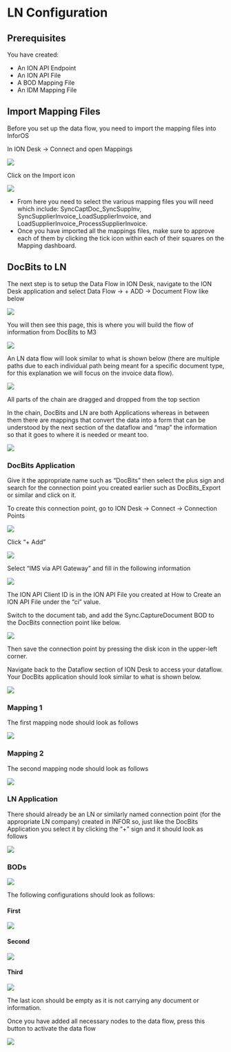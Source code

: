 # LN Configuration

## Prerequisites

You have created:

* An ION API Endpoint
* An ION API File
* A BOD Mapping File
* An IDM Mapping File

## Import Mapping Files

Before you set up the data flow, you need to import the mapping files into InforOS

In ION Desk → Connect and open Mappings

![](https://lh7-us.googleusercontent.com/fAUUcBUSxIWqLjYEHH78O2Mfq0P4d4D42OgCNFPdpUQTM5ZHu\_BcKz9DmWe0AlHe3--ff7z9mfYTrt7oAkf2uknBwkV2VWayEpiJ\_aAIxcJil5LNiep4U6KZr3\_tBfs1RRwXoW749q3FUxurXy\_pT\_k)

Click on the Import icon

![](https://lh7-us.googleusercontent.com/d\_KYA9LgiiW1A95CH9hwU1AC1u5x25T4ET-4sAqpZkVOexHc4WcbwPXUaKt3O9fR3Btvv-NEGbCWwnnb8SfomnnO22M8YTIqWdvan-SkbG0cu1MWkjwOn\_Vd\_b6rJaQng8A92JTa5YKBms4RuIvwmb0)

* From here you need to select the various mapping files you will need which include: SyncCaptDoc\_SyncSuppInv, SyncSupplierInvoice\_LoadSupplierInvoice, and LoadSupplierInvoice\_ProcessSupplierInvoice.
* Once you have imported all the mappings files, make sure to approve each of them by clicking the tick icon within each of their squares on the Mapping dashboard.

## DocBits to LN

The next step is to setup the Data Flow in ION Desk, navigate to the ION Desk application and select Data Flow → + ADD → Document Flow like below

![](https://lh7-us.googleusercontent.com/rjPVR1EFKw\_gZI1Ztg9Aqt4pFw10rii7WU-yddLIz22a\_Fn3s1HSYDRmQVvgZtX\_85nb2ipNqJ1JU49NIE8a57TIur7jqoMuKFKlb-RrfnRFxiA1TefzofKPJ32fzIdDWI8PmnD-aDw4qhQj4e0dd9I)

You will then see this page, this is where you will build the flow of information from DocBits to M3

![](https://lh7-us.googleusercontent.com/9C7BaoiHWRaav0ytCbYkxEYG12f-64qyagsl8H2eq5TXUySRE1s3x\_-lVRbK6tpTxvbRYKvwyWO\_6ASSQ6Rn62LQR9ZvMRpRXq9UymZLS0I8IZ-hOzX58iYtTruqSo5WdgIXwEPjMlb1dnuFuhN8IS8)

An LN data flow will look similar to what is shown below (there are multiple paths due to each individual path being meant for a specific document type, for this explanation we will focus on the invoice data flow).

![](https://lh7-us.googleusercontent.com/gltDE9JxeGb7Ufg9Ldl-JIJ95zfWHnQtyOqys2QKCiTlIn\_PdAyBLFYmTVCh9c-TxF5xNQR3G8Hmn4EXK94t6MJ-1WzlZg1Zl7HNoxfR56zC8dT1skmxLTj7rtnSl0JTQJD\_3myQY4Qcd9motySYh9U)

All parts of the chain are dragged and dropped from the top section

In the chain, DocBits and LN are both Applications whereas in between them there are mappings that convert the data into a form that can be understood by the next section of the dataflow and “map” the information so that it goes to where it is needed or meant too.

![](https://lh7-us.googleusercontent.com/Gwk0C0gsnMSlgEwRx0\_1GDMJEu8Z1TAhKo8gxHN8GxFFKGgb257a684Hj0eNSLTIK5v8F7yzJ1hIHrC\_3I9RLY0S-u3ZDhmkD6iJbYAvtCAeFPWHBVLOqyCH7FKsl2SKAfXL-AdtNowqdol9PzS4qJM)

### DocBits Application

Give it the appropriate name such as “DocBits” then select the plus sign and search for the connection point you created earlier such as DocBits\_Export or similar and click on it.

To create this connection point, go to ION Desk → Connect → Connection Points

![](https://lh7-us.googleusercontent.com/1SZJN-GW7BP-fvUHZ-tCJ4xNXx0ABRP3J9eMzF3BTKIY54J-pK4bYy4fOVHCaI6A2sdrYekWJsY9ky8dXz36l\_FwwzzEnO1IjxNkMqlV-Y4UvyFIei73Z9C19m9bzTr3gCL3IpTUqiV280id1vJE530)

Click “+ Add”

![](https://lh7-us.googleusercontent.com/ZJ1212Gwdk-b2-LVbEd2ZDzc\_AqaEEYtIN0fC6d6P4EaWdTKj6nOzGDbA5sxdBtMcTrWopfDmd7GTahbwkDpj3uvmMYgvEUQa6qmi58NFGvtcgAtIwYr952Yu7Lcj802iHtQ\_vj\_-XPdegP1P0ySdos)

Select “IMS via API Gateway” and fill in the following information

![](https://lh7-us.googleusercontent.com/H4YCH-324EzrxKkrbRs0SFTsHch5eK74gXleSpfI03uJ5frIEFjwofu7p6bsYO1lS7sVqamWDZMXrGfEgewdROyhTYLkn7MuCgwb7oQxOLJoH3NsnMsqTOgT3WxlihUkJdNy-WTai5kPz8ZjdtTDQ9I)

The ION API Client ID is in the ION API File you created at How to Create an ION API File under the “ci” value.

Switch to the document tab, and add the Sync.CaptureDocument BOD to the DocBits connection point like below.

![](https://lh7-us.googleusercontent.com/Wy2BIr1z\_RqU-yMkXo6vOu64QC6c66OdHOxdI6PPy0yJv1jIAJF0OYITULxTFoPUK93SK3jvNm67tcxqjiEBIk0Wbu1Q1s-mSIUuPjJorcYyXY7vjsHOnoutn6tE8r6yE\_333uCWuKvKiVoo99FrXVg)

Then save the connection point by pressing the disk icon in the upper-left corner.

Navigate back to the Dataflow section of ION Desk to access your dataflow. Your DocBits application should look similar to what is shown below.

![](https://lh7-us.googleusercontent.com/cDWHmRP85YNLu7JRzq4CSezncTgP2ZOkEfZSqXK9JEq4bSwsddU7VKg8leoxaJ5zeFAbDzXrNkztmeWDIXbHwjxfUa\_IpATDDwykv-OlZ2zaOVGHVqRZZpVLJ5Cq5Qla1pZk5sBV39I98lUfGao65Mw)

### Mapping 1

The first mapping node should look as follows

![](https://lh7-us.googleusercontent.com/9tlIun\_ipbTp15aMX3xN2DGlDjAZ1oI4AFWXwbP7yoFLeQNqcw\_L3Z1djaqcbxP1tsp1R-nq6ZJqEzsoKe1-SmLrJNmYrJ4HJircLEwMxfmif-p2T8nqbuuxHLLLzQJ6E6tNG6MzghOpoEAt41ea2GY)

### Mapping 2

The second mapping node should look as follows

![](https://lh7-us.googleusercontent.com/ZDYzTAfm3MHnEIKHa2tDl7NPbjzxv8jH-KL8O0pRhi1JYtqiiVz0-GQv5N4roVWi1STopQkFV9YHbEXdyzwYxK2Oq6mUv6tuqKDp-2bc-aPVgEXdEBd2hmW-6j6JRhEympyw9yUTrCDQRKlDQ41C5Ao)

### LN Application

There should already be an LN or similarly named connection point (for the appropriate LN company) created in INFOR so, just like the DocBits Application you select it by clicking the “+” sign and it should look as follows

![](https://lh7-us.googleusercontent.com/mRXL11f68EtQHHjl40QmCisy7S1aUezqCzufPTZWgYHhWLK2Yw0UY82O\_dgbAhBChFHHYUMBDSWWb-PEKyohJWOp5gvufat431ezpA2cIHMtry7XEDxhnNzPB68uSMkFAXhX1x4GyiH6Cxp-USxDnHE)

### BODs

![](https://lh7-us.googleusercontent.com/de8OyDF4yMoHaXsxM9weJdm8mKDzL97kFRr00fhoHAxxKXb2BgMcMM2shyxi1S7cBwzSAUy2u8bZV4sJOVqgXt8Mcge6L2CXxbfVGiqXUwKwF6A5mgt4zfGPYltaZuLazOJYu2u7arszJE6IonMOskk)

The following configurations should look as follows:

#### First

![](https://lh7-us.googleusercontent.com/rj\_qpiML1a2dNxj6ItiRxescymVtD6LHIAum3UPrPERAavhkt81lpjcyAFmn\_lmxtqUDVTm\_kiZ9f02Lqh9w-SAWmcxvGuxWITVvhv9qg04HaJXGH7VfRiO4Iv1LtDxfKYFyUWPLzCE4L3yP4hcdGnY)

#### Second

![](https://lh7-us.googleusercontent.com/TCxMS-RhoJcUyBko36Lfpa8D71qk-ZSN-lME7Oq8cfPACVV0Ci7Lnv6y\_MF\_53U763ZA74xq6icEfgDUwYYJ9UJK0kCiLHQZpJYmc\_ywjB32UGrpDnh7AjoHpI5AtWd3yZR3RsMaki1AYenpdG4X9X8)

#### Third

![](https://lh7-us.googleusercontent.com/VPYJyfpO0RZueW46s2Y8W2H-tQFlMfIdP1Sf8qMB8BfTxefgQ5dhsaAxL36R7cdvmKR26Q\_epAj9\_i6CzUO6C-PHjStEynBDkjtwId4BSuH6-zJklmsr25XcNH2AY7pSwOQ\_rbCCixhWcaJg2kHyyYw)

The last icon should be empty as it is not carrying any document or information.

Once you have added all necessary nodes to the data flow, press this button to activate the data flow

![](https://lh7-us.googleusercontent.com/WjQeGz\_effl\_RlkWC4CdJS9Dg\_9DpsIz3meKOsa7GbU9RFSrYMw3PpbXFat6cGsA4gvEGS-0D-YFrZj9K2wK3Irap-30mcQ5kr5k4Gy2gm7DLJdYpzJgeBRVInyAYfGmGXu2dCQvmX9ballRbSwyq3o)

